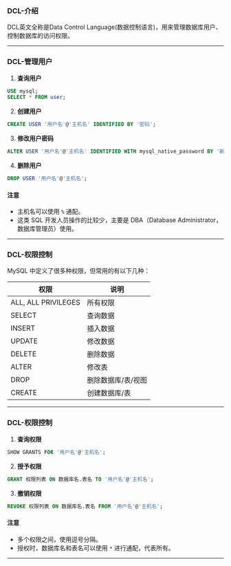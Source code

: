 ### DCL-介绍
DCL英文全称是Data Control Language(数据控制语言)，用来管理数据库用户、控制数据库的访问权限。

***

### DCL-管理用户
1. **查询用户**
```sql
USE mysql;
SELECT * FROM user;
```
2. **创建用户**
```sql
CREATE USER '用户名'@'主机名' IDENTIFIED BY '密码';
```
3. **修改用户密码**
```sql
ALTER USER '用户名'@'主机名' IDENTIFIED WITH mysql_native_password BY '新密码';
```
4. **删除用户**
```sql
DROP USER '用户名'@'主机名';
```

#### 注意
- 主机名可以使用 `%` 通配。
- 这类 SQL 开发人员操作的比较少，主要是 DBA（Database Administrator，数据库管理员）使用。

***

### DCL-权限控制

MySQL 中定义了很多种权限，但常用的有以下几种：

| 权限                | 说明                 |
| ------------------- | --------------------|
| ALL, ALL PRIVILEGES | 所有权限             |
| SELECT              | 查询数据             |
| INSERT              | 插入数据             |
| UPDATE              | 修改数据             |
| DELETE              | 删除数据             |
| ALTER               | 修改表               |
| DROP                | 删除数据库/表/视图    |
| CREATE              | 创建数据库/表        |

***

### DCL-权限控制
1. **查询权限**
```sql
SHOW GRANTS FOR '用户名'@'主机名';
```
2. **授予权限**
```sql
GRANT 权限列表 ON 数据库名.表名 TO '用户名'@'主机名';
```
3. **撤销权限**
```sql
REVOKE 权限列表 ON 数据库名.表名 FROM '用户名'@'主机名';
```

#### 注意
- 多个权限之间，使用逗号分隔。
- 授权时，数据库名和表名可以使用 `*` 进行通配，代表所有。

***

